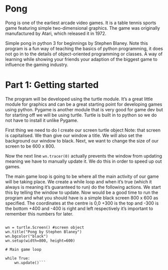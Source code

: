 # Pong
Pong is one of the earliest arcade video games. It is a table tennis sports game featuring simple two-dimensional graphics. The game was originally manufactured by Atari, which released it in 1972.

Simple pong in python 3 for beginnings by Stephen Blaney. Note this program is a fun way of teaching the basics of python programming, it does not go in to the details of object-oriented programming or classes. A way of learning while showing your friends your adaption of the biggest game to influence the gaming industry.

# Part 1: Getting started

The program will be developed using the turtle module. It’s a great little module for graphics and can be a great starting point for developing games using python. Pygame is another module that is very good for game dev but for starting off we will be using turtle. Turtle is built in to python so we do not have to install it unlike Pygame.

First thing we need to do I create our screen turtle object Note: that screen is capitalised. We than give our window a title.  We will also set the background our window to black. Next, we want to change the size of our screen to be 600 x 800.

Now the next line ```wn.tracer(0)``` actually prevents the window from updating meaning we have to manually update it. We do this in order to speed up out games.

The main game loop is going to be where all the main activity of our game will be taking place. We create a while loop and when it’s true (which it always is meaning it’s guaranteed to run) do the following actions. We start this by telling the window to update. 
Now would be a good time to run the program and what you should have is a simple black screen 800 x 600 as specified. The coordinates at the centre is 0,0 +300 is the top and -300 is the bottom +400 and -400 is right and left respectively it’s important to remember this numbers for later.

```import turtle

wn = turtle.Screen() #screen object
wn.title("Pong by Stephen Blaney")
wn.bgcolor("black")
wn.setup(width=800, height=600)

# Main game loop

while True:
    wn.update()```

